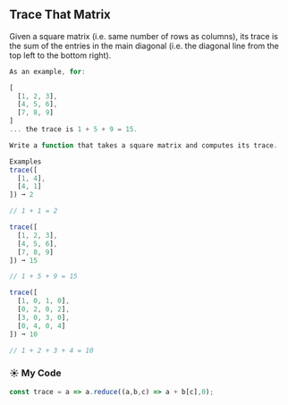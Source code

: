 ## Trace That Matrix

Given a square matrix (i.e. same number of rows as columns), its trace is the sum of the entries in the main diagonal (i.e. the diagonal line from the top left to the bottom right).
```js
As an example, for:

[
  [1, 2, 3],
  [4, 5, 6],
  [7, 8, 9]
]
... the trace is 1 + 5 + 9 = 15.

Write a function that takes a square matrix and computes its trace.

Examples
trace([
  [1, 4],
  [4, 1]
]) ➞ 2

// 1 + 1 = 2

trace([
  [1, 2, 3],
  [4, 5, 6],
  [7, 8, 9]
]) ➞ 15

// 1 + 5 + 9 = 15

trace([
  [1, 0, 1, 0],
  [0, 2, 0, 2],
  [3, 0, 3, 0],
  [0, 4, 0, 4]
]) ➞ 10

// 1 + 2 + 3 + 4 = 10
```
### :sunny: My Code
```js
const trace = a => a.reduce((a,b,c) => a + b[c],0);
```
